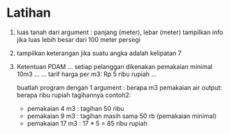 # Latihan
1.  luas tanah dari argument : panjang (meter), lebar (meter)
    tampilkan info jika luas lebih besar dari 100 meter persegi

2.  tampilkan keterangan jika suatu angka adalah kelipatan 7

3.  Ketentuan PDAM
    ... setiap pelanggan dikenakan pemakaian minimal 10m3 ...
    ... tarif harga per m3: Rp 5 ribu rupiah ...

    buatlah program dengan 1 argument : berapa m3 pemakaian air
    output: berapa ribu rupiah tagihannya
    contoh2:
    - pemakaian 4 m3 : tagihan 50 ribu
    - pemakaian 9 m3 : tagihan masih sama 50 rb (pemakaian minimal)
    - pemakaian 17 m3 : 17 * 5 = 85 ribu rupiah